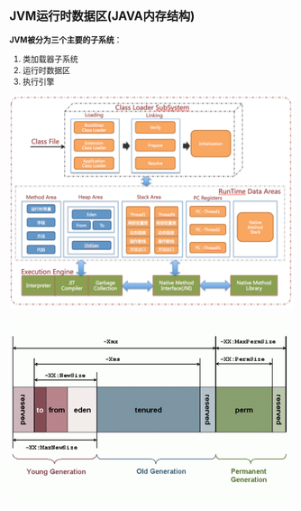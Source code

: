 ## JVM运行时数据区\(JAVA内存结构\)

**JVM被分为三个主要的子系统**：

1. 类加载器子系统
2. 运行时数据区
3. 执行引擎

![](/assets/20180420002815001.png)

![](/assets/201803301358001.png)


